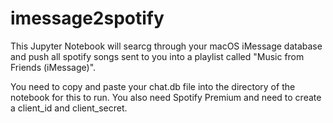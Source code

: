 # imessage2spotify

This Jupyter Notebook will searcg through your macOS iMessage database and push all spotify songs sent to you into a playlist called "Music from Friends (iMessage)". 

You need to copy and paste your chat.db file into the directory of the notebook for this to run.
You also need Spotify Premium and need to create a client_id and client_secret.
